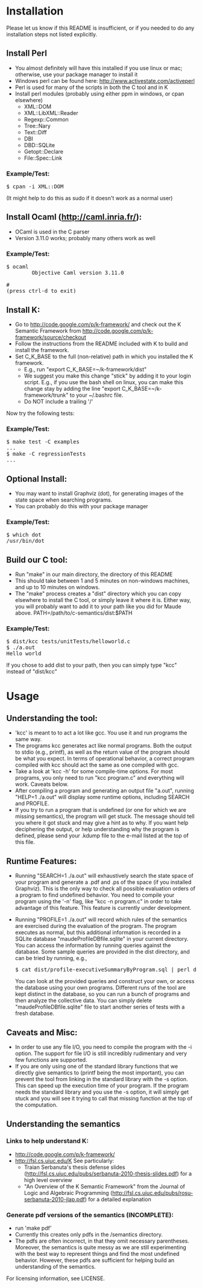 # Installation

Please let us know if this README is insufficient, or if you needed to do any
installation steps not listed explicitly.

## Install Perl
- You almost definitely will have this installed if you use linux or mac;
  otherwise, use your package manager to install it
- Windows perl can be found here: http://www.activestate.com/activeperl
- Perl is used for many of the scripts in both the C tool and in K
- Install perl modules (probably using either ppm in windows, or cpan
  elsewhere)
    - XML::DOM
    - XML::LibXML::Reader
    - Regexp::Common
    - Tree::Nary
    - Text::Diff
    - DBI
    - DBD::SQLite
    - Getopt::Declare
    - File::Spec::Link

### Example/Test:
<pre>
$ cpan -i XML::DOM
</pre>

(It might help to do this as sudo if it doesn't work as a normal user)

## Install Ocaml (http://caml.inria.fr/):
- OCaml is used in the C parser
- Version 3.11.0 works; probably many others work as well

### Example/Test:
<pre>
$ ocaml
        Objective Caml version 3.11.0

# 
(press ctrl-d to exit)
</pre>

## Install K:
- Go to http://code.google.com/p/k-framework/ and check out the K Semantic
  Framework from http://code.google.com/p/k-framework/source/checkout
- Follow the instructions from the README included with K to build and install
  the framework.
- Set C_K_BASE to the full (non-relative) path in which you installed the K
  framework.
    - E.g., run "export C_K_BASE=~/k-framework/dist"
    - We suggest you make this change "stick" by adding it to your login
      script.  E.g., if you use the bash shell on linux, you can make this
      change stay by adding the line "export C_K_BASE=~/k-framework/trunk" to
      your ~/.bashrc file.
    - Do NOT include a trailing '/'

Now try the following tests:

### Example/Test:
<pre>
$ make test -C examples
...
$ make -C regressionTests
...
</pre>

## Optional Install:
- You may want to install Graphviz (dot), for generating images of the state
  space when searching programs.
- You can probably do this with your package manager
      
### Example/Test:
<pre>
$ which dot
/usr/bin/dot
</pre>

## Build our C tool:
- Run "make" in our main directory, the directory of this README
- This should take between 1 and 5 minutes on non-windows machines, and up to
  10 minutes on windows.
- The "make" process creates a "dist" directory which you can copy elsewhere to
  install the C tool, or simply leave it where it is. Either way, you will
  probably want to add it to your path like you did for Maude above.
  PATH=/path/to/c-semantics/dist:$PATH
      

### Example/Test:
<pre>
$ dist/kcc tests/unitTests/helloworld.c
$ ./a.out 
Hello world
</pre>

If you chose to add dist to your path, then you can simply type "kcc" instead
of "dist/kcc"

# Usage
      
## Understanding the tool:
- 'kcc' is meant to to act a lot like gcc.  You use it and run programs the
  same way.
- The programs kcc generates act like normal programs.  Both the output to
  stdio (e.g., printf), as well as the return value of the program should be
  what you expect.  In terms of operational behavior, a correct program
  compiled with kcc should act the same as one compiled with gcc.
- Take a look at 'kcc -h' for some compile-time options.  For most programs,
  you only need to run "kcc program.c" and everything will work.  Caveats
  below.
- After compiling a program and generating an output file "a.out", running
  "HELP=1 ./a.out" will display some runtime options, including SEARCH and
  PROFILE.
- If you try to run a program that is undefined (or one for which we are
  missing semantics), the program will get stuck.  The message should tell you
  where it got stuck and may give a hint as to why.  If you want help
  deciphering the output, or help understanding why the program is defined,
  please send your .kdump file to the e-mail listed at the top of this file.
      
## Runtime Features:
- Running "SEARCH=1 ./a.out" will exhaustively search the state space of your
  program and generate a .pdf and .ps of the space (if you installed Graphviz).
  This is the only way to check all possible evaluation orders of a program to
  find undefined behavior.  You need to compile your program using the '-n'
  flag, like "kcc -n program.c" in order to take advantage of this feature.
  This feature is currently under development.

- Running "PROFILE=1 ./a.out" will record which rules of the semantics are
  exercised during the evaluation of the program.  The program executes as
  normal, but this additional information is recorded in a SQLite database
  "maudeProfileDBfile.sqlite" in your current directory. You can access the
  information by running queries against the database. Some sample queries are
  provided in the dist directory, and can be tried by running, e.g., 
  <pre>
  $ cat dist/profile-executiveSummaryByProgram.sql | perl dist/accessProfiling.pl
  </pre>
  You can look at the provided queries and construct your own, or access the
  database using your own programs.  Different runs of the tool are kept
  distinct in the database, so you can run a bunch of programs and then analyze
  the collective data.  You can simply delete "maudeProfileDBfile.sqlite" file
  to start another series of tests with a fresh database.

## Caveats and Misc:
- In order to use any file I/O, you need to compile the program with the -i
  option.  The support for file I/O is still incredibly rudimentary and very
  few functions are supported.
- If you are only using one of the standard library functions that we directly
  give semantics to (printf being the most important), you can prevent the tool
  from linking in the standard library with the -s option.  This can speed up
  the execution time of your program.  If the program needs the standard
  library and you use the -s option, it will simply get stuck and you will see
  it trying to call that missing function at the top of the computation.

## Understanding the semantics

### Links to help understand K:
- http://code.google.com/p/k-framework/
- http://fsl.cs.uiuc.edu/K See particularly:
    - Traian Serbanuta's thesis defense slides
      (http://fsl.cs.uiuc.edu/pubs/serbanuta-2010-thesis-slides.pdf) for a high
      level overview 
    - "An Overview of the K Semantic Framework" from the Journal of Logic and
      Algebraic Programming
      (http://fsl.cs.uiuc.edu/pubs/rosu-serbanuta-2010-jlap.pdf) for a detailed
      explanation
            
### Generate pdf versions of the semantics (INCOMPLETE):
- run 'make pdf'
- Currently this creates only pdfs in the /semantics directory.  
- The pdfs are often incorrect, in that they omit necessary parentheses.
  Moreover, the semantics is quite messy as we are still experimenting with the
  best way to represent things and find the most undefined behavior.  However,
  these pdfs are sufficient for helping build an understanding of the
  semantics.
      
For licensing information, see LICENSE.
